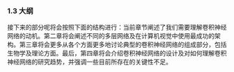 ### 1.3 大纲
接下来的部分呢将会按照下面的结构进行：当前章节阐述了我们需要理解卷积神经网络的动机。第二章将会阐述不同的多层网络及在计算机视觉中使用最成功的架构。第三章将会更多从各个方面更多地讨论典型的卷积神经网络的组成部分，包括生物学及理论方面。最后，第四章将会介绍卷积神经网络的设计及对如何理解卷积神经网络的研究趋势，并强调一些目前所存在的关键性不足。